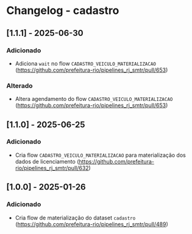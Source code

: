 # Changelog - cadastro

## [1.1.1] - 2025-06-30

### Adicionado

- Adiciona `wait` no flow `CADASTRO_VEICULO_MATERIALIZACAO` (https://github.com/prefeitura-rio/pipelines_rj_smtr/pull/653)

### Alterado

- Altera agendamento do flow `CADASTRO_VEICULO_MATERIALIZACAO` (https://github.com/prefeitura-rio/pipelines_rj_smtr/pull/653)

## [1.1.0] - 2025-06-25

### Adicionado

- Cria flow `CADASTRO_VEICULO_MATERIALIZACAO` para materialização dos dados de licenciamento (https://github.com/prefeitura-rio/pipelines_rj_smtr/pull/632)

## [1.0.0] - 2025-01-26

### Adicionado

- Cria flow de materialização do dataset `cadastro` (https://github.com/prefeitura-rio/pipelines_rj_smtr/pull/489)